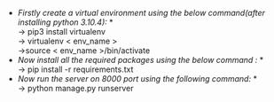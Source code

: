 * *Firstly create a virtual environment using the below command(after installing python 3.10.4):* *</br>
    -> pip3 install virtualenv</br>
    -> virtualenv < env_name ></br>
    ->source < env_name >/bin/activate	
* *Now install all the required packages using the below command :* *</br>
    -> pip install -r requirements.txt</br>
* *Now run the server on 8000 port using the following command:* *</br>
    -> python manage.py runserver</br>

